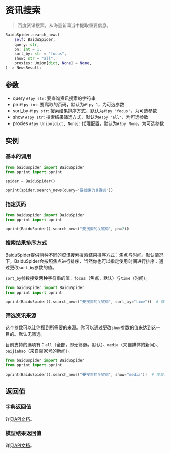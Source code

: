 # 资讯搜索

> 百度资讯搜索，从海量新闻当中提取重要信息。

```python
BaiduSpider.search_news(
    self: BaiduSpider,
    query: str,
    pn: int = 1,
    sort_by: str = "focus",
    show: str = "all",
    proxies: Union[dict, None] = None,
) -> NewsResult:
```

## 参数

- query `#!py str`: 要查询资讯搜索的字符串
- pn `#!py int`: 要爬取的页码，默认为`#!py 1`，为可选参数
- sort_by `#!py str`: 搜索结果排序方式，默认为`#!py "focus"`，为可选参数
- show `#!py str`: 搜索结果筛选方式，默认为`#!py "all"`，为可选参数
- proxies `#!py Union[dict, None]`: 代理配置，默认为`#!py None`，为可选参数

## 实例

### 基本的调用

```python hl_lines="6"
from baiduspider import BaiduSpider
from pprint import pprint

spider = BaiduSpider()

pprint(spider.search_news(query="要搜索的关键词"))
```

### 指定页码

```python hl_lines="4"
from baiduspider import BaiduSpider
from pprint import pprint

pprint(BaiduSpider().search_news("要搜索的关键词", pn=2))
```

### 搜索结果排序方式

BaiduSpider提供两种不同的资讯搜索搜索结果排序方式：焦点与时间。默认情况下，BaiduSpider会按照焦点进行排序，当然你也可以指定使用时间进行排序：通过更改`sort_by`参数的值。

`sort_by`参数接受两种字符串的值：`focus`（焦点，默认）与`time`（时间）。

```python hl_lines="4"
from baiduspider import BaiduSpider
from pprint import pprint

pprint(BaiduSpider().search_news("要搜索的关键词", sort_by="time"))  # 按时间排序
```

### 筛选资讯来源

这个参数可以让你搜到所需要的来源。你可以通过更改`show`参数的值来达到这一目的。默认无筛选。

目前支持的选项有：`all`（全部，即无筛选，默认）、`media`（来自媒体的新闻）、`baijiahao`（来自百家号的新闻）。

```python hl_lines="4"
from baiduspider import BaiduSpider
from pprint import pprint

pprint(BaiduSpider().search_news("要搜索的关键词", show="media"))  # 仅显示来自媒体的资讯
```

## 返回值

### 字典返回值

详见[API文档](/api/baiduspider/__init__.html#baiduspider.__init__.BaiduSpider.search_news)。

### 模型结果返回值

详见[API文档](/api/baiduspider/models/news.html)。
